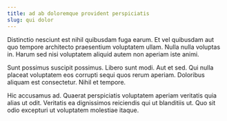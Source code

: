 ```yaml
---
title: ad ab doloremque provident perspiciatis
slug: qui dolor
---
```


Distinctio nesciunt est nihil quibusdam fuga earum. Et vel quibusdam aut quo tempore architecto praesentium voluptatem ullam. Nulla nulla voluptas in. Harum sed nisi voluptatem aliquid autem non aperiam iste animi.

Sunt possimus suscipit possimus. Libero sunt modi. Aut et sed. Qui nulla placeat voluptatem eos corrupti sequi quos rerum aperiam. Doloribus aliquam est consectetur. Nihil et tempore.

Hic accusamus ad. Quaerat perspiciatis voluptatem aperiam veritatis quia alias ut odit. Veritatis ea dignissimos reiciendis qui ut blanditiis ut. Quo sit odio excepturi ut voluptatem molestiae itaque.
